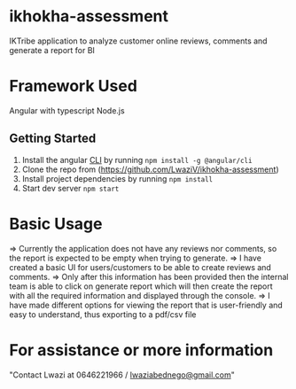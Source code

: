 # ikhokha-assessment
IKTribe application to analyze customer online reviews, comments and generate a report for BI

# Framework Used
Angular with typescript
Node.js
## Getting Started

1. Install the angular [CLI](https://cli.angular.io) by running `npm install -g @angular/cli`
2. Clone the repo from (https://github.com/LwaziV/ikhokha-assessment) 
3. Install project dependencies by running `npm install`
4. Start dev server `npm start`

# Basic Usage
=> Currently the application does not have any reviews nor comments, so the report is expected to be empty when trying to generate.
=> I have created a basic UI for users/customers to be able to create reviews and comments.
=> Only after this information has been provided then the internal team is able to click on generate report which will then create the report with all the required information and displayed through the console.
=> I have made different options for viewing the report that is user-friendly and easy to understand, thus exporting to a pdf/csv file


# For assistance or more information
"Contact Lwazi at 0646221966 / lwaziabednego@gmail.com"
